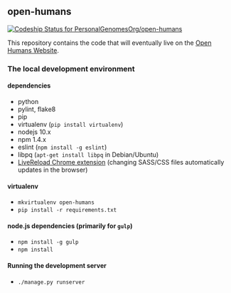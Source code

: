 ## open-humans

[![Codeship Status for PersonalGenomesOrg/open-humans](https://codeship.io/projects/6f9dcd90-1b67-0132-e696-7e09bcd93b6c/status)](https://codeship.io/projects/34928)

This repository contains the code that will eventually live on the [Open Humans
Website](http://openhumans.org/).

### The local development environment

#### dependencies

- python
- pylint, flake8
- pip
- virtualenv (`pip install virtualenv`)
- nodejs 10.x
- npm 1.4.x
- eslint (`npm install -g eslint`)
- libpq (`apt-get install libpq` in Debian/Ubuntu)
- [LiveReload Chrome extension][live-reload] (changing SASS/CSS files
  automatically updates in the browser)

[live-reload]: https://chrome.google.com/webstore/detail/livereload/jnihajbhpnppcggbcgedagnkighmdlei

#### virtualenv

- `mkvirtualenv open-humans`
- `pip install -r requirements.txt`

#### node.js dependencies (primarily for `gulp`)

- `npm install -g gulp`
- `npm install`

#### Running the development server

- `./manage.py runserver`
